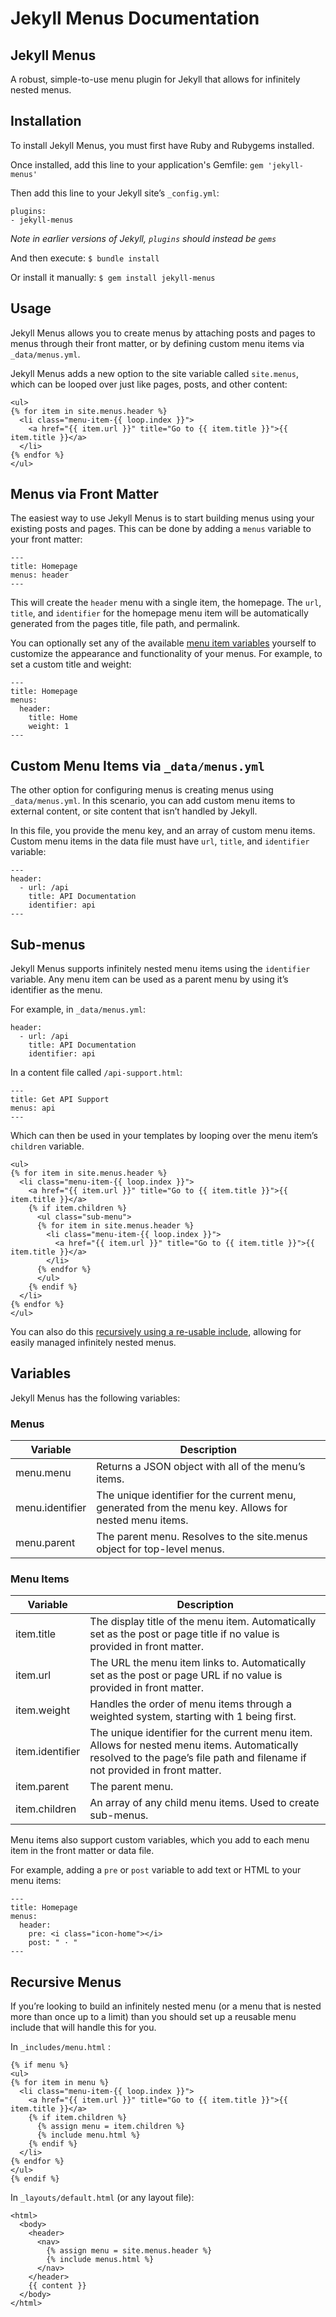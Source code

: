 # Jekyll Menus Documentation

## Jekyll Menus

A robust, simple-to-use menu plugin for Jekyll that allows for infinitely nested menus.

## Installation

To install Jekyll Menus, you must first have Ruby and Rubygems installed.

Once installed, add this line to your application's Gemfile:
`gem 'jekyll-menus'`

Then add this line to your Jekyll site’s `_config.yml`:
```
plugins:
- jekyll-menus
```
*Note in earlier versions of Jekyll, `plugins` should instead be `gems`*

And then execute:
`$ bundle install`

Or install it manually:
`$ gem install jekyll-menus`

## Usage

Jekyll Menus allows you to create menus by attaching posts and pages to menus through their front matter, or by defining custom menu items via `_data/menus.yml`.

Jekyll Menus adds a new option to the site variable called `site.menus`, which can be looped over just like pages, posts, and other content:

```
<ul>
{% for item in site.menus.header %}
  <li class="menu-item-{{ loop.index }}">
    <a href="{{ item.url }}" title="Go to {{ item.title }}">{{ item.title }}</a>
  </li>
{% endfor %}
</ul>
```

## Menus via Front Matter

The easiest way to use Jekyll Menus is to start building menus using your existing posts and pages. This can be done by adding a `menus` variable to your front matter:

```
---
title: Homepage
menus: header
---
```

This will create the `header` menu with a single item, the homepage. The `url`, `title`, and `identifier` for the homepage menu item will be automatically generated from the pages title, file path, and permalink.

You can optionally set any of the available [menu item variables](#menu-items) yourself to customize the appearance and functionality of your menus. For example, to set a custom title and weight:

```
---
title: Homepage
menus:
  header:
    title: Home
    weight: 1
---
```

## Custom Menu Items via `_data/menus.yml`

The other option for configuring menus is creating menus using `_data/menus.yml`. In this scenario, you can add custom menu items to external content, or site content that isn’t handled by Jekyll.

In this file, you provide the menu key, and an array of custom menu items. Custom menu items in the data file must have `url`, `title`, and `identifier` variable:

```
---
header:
  - url: /api
    title: API Documentation
    identifier: api
---
```

## Sub-menus

Jekyll Menus supports infinitely nested menu items using the `identifier` variable. Any menu item can be used as a parent menu by using it’s identifier as the menu.

For example, in `_data/menus.yml`:
```
header:
  - url: /api
    title: API Documentation
    identifier: api
```

In a content file called  `/api-support.html`:
```
---
title: Get API Support
menus: api
---
```

Which can then be used in your templates by looping over the menu item’s `children` variable.
```
<ul>
{% for item in site.menus.header %}
  <li class="menu-item-{{ loop.index }}">
    <a href="{{ item.url }}" title="Go to {{ item.title }}">{{ item.title }}</a>
    {% if item.children %}
      <ul class="sub-menu">
      {% for item in site.menus.header %}
        <li class="menu-item-{{ loop.index }}">
          <a href="{{ item.url }}" title="Go to {{ item.title }}">{{ item.title }}</a>
        </li>
      {% endfor %}
      </ul>
    {% endif %}
  </li>
{% endfor %}
</ul>
```

You can also do this [recursively using a re-usable include](#recursive-menus), allowing for easily managed infinitely nested menus.

## Variables

Jekyll Menus has the following variables:

### Menus

| Variable | Description |
|---|---|
| menu.menu | Returns a JSON object with all of the menu’s items. |
| menu.identifier |  The unique identifier for the current menu, generated from the menu key. Allows for nested menu items. |
| menu.parent | The parent menu. Resolves to the site.menus object for top-level menus. |

### Menu Items

| Variable | Description |
|---|---|
| item.title | The display title of the menu item. Automatically set as the post or page title if no value is provided in front matter. |
| item.url | The URL the menu item links to. Automatically set as the post or page URL if no value is provided in front matter. |
| item.weight | Handles the order of menu items through a weighted system, starting with 1 being first. |
| item.identifier |  The unique identifier for the current menu item. Allows for nested menu items. Automatically resolved to the page’s file path and filename if not provided in front matter. |
| item.parent | The parent menu. |
| item.children | An array of any child menu items. Used to create sub-menus. |

Menu items also support custom variables, which you add to each menu item in the front matter or data file. 

For example, adding a `pre` or `post` variable to add text or HTML to your menu items:

```
---
title: Homepage
menus:
  header:
    pre: <i class="icon-home"></i>
    post: " · "
---
```

## Recursive Menus

If you’re looking to build an infinitely nested menu (or a menu that is nested more than once up to a limit) than you should set up a reusable menu include that will handle this for you.

In `_includes/menu.html` :
```
{% if menu %}
<ul>
{% for item in menu %}
  <li class="menu-item-{{ loop.index }}">
    <a href="{{ item.url }}" title="Go to {{ item.title }}">{{ item.title }}</a>
    {% if item.children %}
      {% assign menu = item.children %}
      {% include menu.html %}
    {% endif %}
  </li>
{% endfor %}
</ul>
{% endif %}
```

In `_layouts/default.html` (or any layout file):
```
<html>
  <body>
    <header>
      <nav>
        {% assign menu = site.menus.header %}
        {% include menus.html %}
      </nav>
    </header>
    {{ content }}
  </body>
</html>
```
